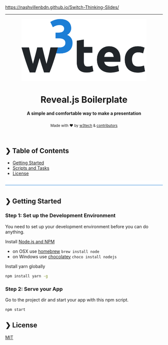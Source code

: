 https://nashvillenbdn.github.io/Switch-Thinking-Slides/
____________________

<p align="center">
  <img src="./w3tec-logo.png" alt="w3tec" width="400" />
</p>

<h1 align="center">Reveal.js Boilerplate</h1>

<p align="center">
  <b>A simple and comfortable way to make a presentation</b></br>
</br>
  <sub>Made with ❤️ by <a href="https://github.com/w3tecch">w3tech</a> & <a href="https://github.com/w3tecch/reveal.js-boilerplate/graphs/contributors">contributors</a></sub>
</p>

<br />

## ❯ Table of Contents

- [Getting Started](#-getting-started)
- [Scripts and Tasks](#-scripts-and-tasks)
- [License](#-license)

![divider](./w3tec-divider.png)

## ❯ Getting Started

### Step 1: Set up the Development Environment

You need to set up your development environment before you can do anything.

Install [Node.js and NPM](https://nodejs.org/en/download/)

- on OSX use [homebrew](http://brew.sh) `brew install node`
- on Windows use [chocolatey](https://chocolatey.org/) `choco install nodejs`

Install yarn globally

```bash
npm install yarn -g
```

### Step 2: Serve your App

Go to the project dir and start your app with this npm script.

```bash
npm start
```

## ❯ License

[MIT](/LICENSE)
